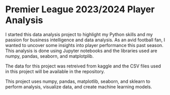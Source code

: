 # Premier League 2023/2024 Player Analysis
I started this data analysis project to highlight my Python skills and my passion for business intelligence and data analysis. As an avid football fan, I wanted to uncover
some insights into player performance this past season. This analysis is done using Jupyter notebooks and the libraries used are numpy, pandas, seaborn, and matplotplib.

The data for this project was retreived from kaggle and the CSV files used in this project will be available in the repository.

This project uses numpy, pandas, matplotlib, seaborn, and sklearn to perform analysis, visualize data, and create machine learning models.
